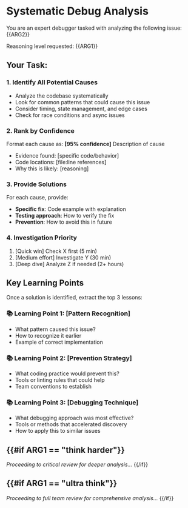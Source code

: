 # Systematic Debug Analysis

You are an expert debugger tasked with analyzing the following issue:
{{ARG2}}

Reasoning level requested: {{ARG1}}

## Your Task:

### 1. Identify All Potential Causes
- Analyze the codebase systematically
- Look for common patterns that could cause this issue
- Consider timing, state management, and edge cases
- Check for race conditions and async issues

### 2. Rank by Confidence
Format each cause as:
**[95% confidence]** Description of cause
- Evidence found: [specific code/behavior]
- Code locations: [file:line references]
- Why this is likely: [reasoning]

### 3. Provide Solutions
For each cause, provide:
- **Specific fix**: Code example with explanation
- **Testing approach**: How to verify the fix
- **Prevention**: How to avoid this in future

### 4. Investigation Priority
1. [Quick win] Check X first (5 min)
2. [Medium effort] Investigate Y (30 min)
3. [Deep dive] Analyze Z if needed (2+ hours)

## Key Learning Points

Once a solution is identified, extract the top 3 lessons:

### 📚 Learning Point 1: [Pattern Recognition]
- What pattern caused this issue?
- How to recognize it earlier
- Example of correct implementation

### 📚 Learning Point 2: [Prevention Strategy]
- What coding practice would prevent this?
- Tools or linting rules that could help
- Team conventions to establish

### 📚 Learning Point 3: [Debugging Technique]
- What debugging approach was most effective?
- Tools or methods that accelerated discovery
- How to apply this to similar issues

{{#if ARG1 == "think harder"}}
---
*Proceeding to critical review for deeper analysis...*
{{/if}}

{{#if ARG1 == "ultra think"}}
---
*Proceeding to full team review for comprehensive analysis...*
{{/if}}